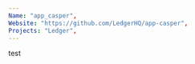 ```yaml
---
Name: "app_casper",
Website: "https://github.com/LedgerHQ/app-casper",
Projects: "Ledger",
---
```

<!--lang:en--> 
test
<!--lang:es--] 
test
<!--lang:de--] 
test
<!--lang:fr--] 
test
<!--lang:pl--] 
test
<!--lang:uk--] 
test
[!--lang:*-->  
